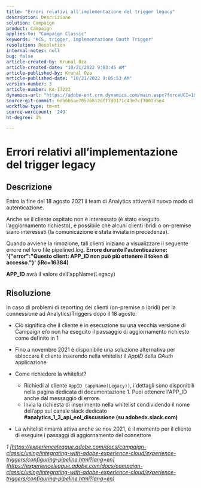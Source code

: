 ```yaml
---
title: "Errori relativi all’implementazione del trigger legacy"
description: Descrizione
solution: Campaign
product: Campaign
applies-to: "Campaign Classic"
keywords: "KCS, trigger, implementazione Oauth Trigger"
resolution: Resolution
internal-notes: null
bug: false
article-created-by: Krunal Oza
article-created-date: "10/21/2022 9:03:45 AM"
article-published-by: Krunal Oza
article-published-date: "10/21/2022 9:05:53 AM"
version-number: 3
article-number: KA-17222
dynamics-url: "https://adobe-ent.crm.dynamics.com/main.aspx?forceUCI=1&pagetype=entityrecord&etn=knowledgearticle&id=d63b333e-1f51-ed11-bba2-0022480867fb"
source-git-commit: 6db6b5ae70576812dff7d0171c43e7cf700235e4
workflow-type: tm+mt
source-wordcount: '249'
ht-degree: 1%

---
```


# Errori relativi all’implementazione del trigger legacy

## Descrizione


Entro la fine del 18 agosto 2021 il team di Analytics attiverà il nuovo modo di autenticazione.

Anche se il cliente ospitato non è interessato (è stato eseguito l’aggiornamento richiesto), è possibile che alcuni clienti ibridi o on-premise siano interessati (la comunicazione è stata inviata in precedenza).

Quando avviene la rimozione, tali clienti iniziano a visualizzare il seguente errore nel loro file pipelined.log.
<b>Errore durante l&#39;autenticazione: &#39;{&quot;error&quot;:&quot;Questo client: APP_ID non può più ottenere il token di accesso.&quot;}&#39; (iRc=16384)</b>

<b>APP_ID</b> avrà il valore dell&#39;appName(Legacy)


## Risoluzione


In caso di problemi di reporting dei clienti (on-premise o ibridi) per la connessione ad Analytics/Triggers dopo il 18 agosto:

- Ciò significa che il cliente è in esecuzione su una vecchia versione di Campaign e/o non ha eseguito il passaggio di aggiornamento richiesto come definito in 1
- Fino a novembre 2021 è disponibile una soluzione alternativa per sbloccare il cliente inserendo nella whitelist il *AppID* della *OAuth* applicazione
- Come richiedere la whitelist?

   - Richiedi al cliente `AppID (appName(Legacy))`, i dettagli sono disponibili nella pagina dedicata di documentazione 1. Puoi ottenere l&#39;APP_ID anche dal messaggio di errore.
   - Invia la richiesta di inserimento nella whitelist condividendo il nome dell’app sul canale slack dedicato <b>#analytics_1_3_api_eol_discussione (su adobedx.slack.com)</b>
- La whitelist rimarrà attiva anche se nov 2021, è il momento per il cliente di eseguire i passaggi di aggiornamento del connettore


*1 [https://experienceleague.adobe.com/docs/campaign-classic/using/integrating-with-adobe-experience-cloud/experience-triggers/configuring-pipeline.html?lang=en](https://experienceleague.adobe.com/docs/campaign-classic/using/integrating-with-adobe-experience-cloud/experience-triggers/configuring-pipeline.html?lang=en)*
